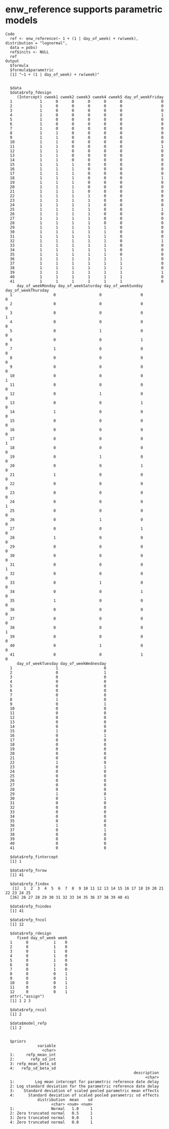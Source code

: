 # enw_reference supports parametric models

    Code
      ref <- enw_reference(~ 1 + (1 | day_of_week) + rw(week), distribution = "lognormal",
      data = pobs)
      ref$inits <- NULL
      ref
    Output
      $formula
      $formula$parametric
      [1] "~1 + (1 | day_of_week) + rw(week)"
      
      
      $data
      $data$refp_fdesign
         (Intercept) cweek1 cweek2 cweek3 cweek4 cweek5 day_of_weekFriday
      1            1      0      0      0      0      0                 0
      2            1      0      0      0      0      0                 0
      3            1      0      0      0      0      0                 0
      4            1      0      0      0      0      0                 1
      5            1      0      0      0      0      0                 0
      6            1      0      0      0      0      0                 0
      7            1      0      0      0      0      0                 0
      8            1      1      0      0      0      0                 0
      9            1      1      0      0      0      0                 0
      10           1      1      0      0      0      0                 0
      11           1      1      0      0      0      0                 1
      12           1      1      0      0      0      0                 0
      13           1      1      0      0      0      0                 0
      14           1      1      0      0      0      0                 0
      15           1      1      1      0      0      0                 0
      16           1      1      1      0      0      0                 0
      17           1      1      1      0      0      0                 0
      18           1      1      1      0      0      0                 1
      19           1      1      1      0      0      0                 0
      20           1      1      1      0      0      0                 0
      21           1      1      1      0      0      0                 0
      22           1      1      1      1      0      0                 0
      23           1      1      1      1      0      0                 0
      24           1      1      1      1      0      0                 0
      25           1      1      1      1      0      0                 1
      26           1      1      1      1      0      0                 0
      27           1      1      1      1      0      0                 0
      28           1      1      1      1      0      0                 0
      29           1      1      1      1      1      0                 0
      30           1      1      1      1      1      0                 0
      31           1      1      1      1      1      0                 0
      32           1      1      1      1      1      0                 1
      33           1      1      1      1      1      0                 0
      34           1      1      1      1      1      0                 0
      35           1      1      1      1      1      0                 0
      36           1      1      1      1      1      1                 0
      37           1      1      1      1      1      1                 0
      38           1      1      1      1      1      1                 0
      39           1      1      1      1      1      1                 1
      40           1      1      1      1      1      1                 0
      41           1      1      1      1      1      1                 0
         day_of_weekMonday day_of_weekSaturday day_of_weekSunday day_of_weekThursday
      1                  0                   0                 0                   0
      2                  0                   0                 0                   0
      3                  0                   0                 0                   1
      4                  0                   0                 0                   0
      5                  0                   1                 0                   0
      6                  0                   0                 1                   0
      7                  1                   0                 0                   0
      8                  0                   0                 0                   0
      9                  0                   0                 0                   0
      10                 0                   0                 0                   1
      11                 0                   0                 0                   0
      12                 0                   1                 0                   0
      13                 0                   0                 1                   0
      14                 1                   0                 0                   0
      15                 0                   0                 0                   0
      16                 0                   0                 0                   0
      17                 0                   0                 0                   1
      18                 0                   0                 0                   0
      19                 0                   1                 0                   0
      20                 0                   0                 1                   0
      21                 1                   0                 0                   0
      22                 0                   0                 0                   0
      23                 0                   0                 0                   0
      24                 0                   0                 0                   1
      25                 0                   0                 0                   0
      26                 0                   1                 0                   0
      27                 0                   0                 1                   0
      28                 1                   0                 0                   0
      29                 0                   0                 0                   0
      30                 0                   0                 0                   0
      31                 0                   0                 0                   1
      32                 0                   0                 0                   0
      33                 0                   1                 0                   0
      34                 0                   0                 1                   0
      35                 1                   0                 0                   0
      36                 0                   0                 0                   0
      37                 0                   0                 0                   0
      38                 0                   0                 0                   1
      39                 0                   0                 0                   0
      40                 0                   1                 0                   0
      41                 0                   0                 1                   0
         day_of_weekTuesday day_of_weekWednesday
      1                   1                    0
      2                   0                    1
      3                   0                    0
      4                   0                    0
      5                   0                    0
      6                   0                    0
      7                   0                    0
      8                   1                    0
      9                   0                    1
      10                  0                    0
      11                  0                    0
      12                  0                    0
      13                  0                    0
      14                  0                    0
      15                  1                    0
      16                  0                    1
      17                  0                    0
      18                  0                    0
      19                  0                    0
      20                  0                    0
      21                  0                    0
      22                  1                    0
      23                  0                    1
      24                  0                    0
      25                  0                    0
      26                  0                    0
      27                  0                    0
      28                  0                    0
      29                  1                    0
      30                  0                    1
      31                  0                    0
      32                  0                    0
      33                  0                    0
      34                  0                    0
      35                  0                    0
      36                  1                    0
      37                  0                    1
      38                  0                    0
      39                  0                    0
      40                  0                    0
      41                  0                    0
      
      $data$refp_fintercept
      [1] 1
      
      $data$refp_fnrow
      [1] 41
      
      $data$refp_findex
       [1]  1  2  3  4  5  6  7  8  9 10 11 12 13 14 15 16 17 18 19 20 21 22 23 24 25
      [26] 26 27 28 29 30 31 32 33 34 35 36 37 38 39 40 41
      
      $data$refp_fnindex
      [1] 41
      
      $data$refp_fncol
      [1] 12
      
      $data$refp_rdesign
         fixed day_of_week week
      1      0           1    0
      2      0           1    0
      3      0           1    0
      4      0           1    0
      5      0           1    0
      6      0           1    0
      7      0           1    0
      8      0           0    1
      9      0           0    1
      10     0           0    1
      11     0           0    1
      12     0           0    1
      attr(,"assign")
      [1] 1 2 3
      
      $data$refp_rncol
      [1] 2
      
      $data$model_refp
      [1] 2
      
      
      $priors
                  variable
                    <char>
      1:     refp_mean_int
      2:       refp_sd_int
      3: refp_mean_beta_sd
      4:   refp_sd_beta_sd
                                                            description
                                                                 <char>
      1:         Log mean intercept for parametric reference date delay
      2: Log standard deviation for the parametric reference date delay
      3:    Standard deviation of scaled pooled parametric mean effects
      4:      Standard deviation of scaled pooled parametric sd effects
                  distribution  mean    sd
                        <char> <num> <num>
      1:                Normal   1.0     1
      2: Zero truncated normal   0.5     1
      3: Zero truncated normal   0.0     1
      4: Zero truncated normal   0.0     1
      

